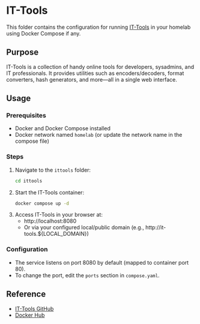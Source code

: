# IT-Tools

This folder contains the configuration for running [IT-Tools](https://github.com/corentinth/it-tools) in your homelab using Docker Compose if any.

## Purpose

IT-Tools is a collection of handy online tools for developers, sysadmins, and IT professionals. It provides utilities such as encoders/decoders, format converters, hash generators, and more—all in a single web interface.

## Usage

### Prerequisites
- Docker and Docker Compose installed
- Docker network named `homelab` (or update the network name in the compose file)

### Steps
1. Navigate to the `ittools` folder:
    ```bash
    cd ittools
    ```
2. Start the IT-Tools container:
    ```bash
    docker compose up -d
    ```
3. Access IT-Tools in your browser at:
    - http://localhost:8080
    - Or via your configured local/public domain (e.g., http://it-tools.${LOCAL_DOMAIN})

### Configuration
- The service listens on port 8080 by default (mapped to container port 80).
- To change the port, edit the `ports` section in `compose.yaml`.

## Reference
- [IT-Tools GitHub](https://github.com/corentinth/it-tools)
- [Docker Hub](https://hub.docker.com/r/corentinth/it-tools)
